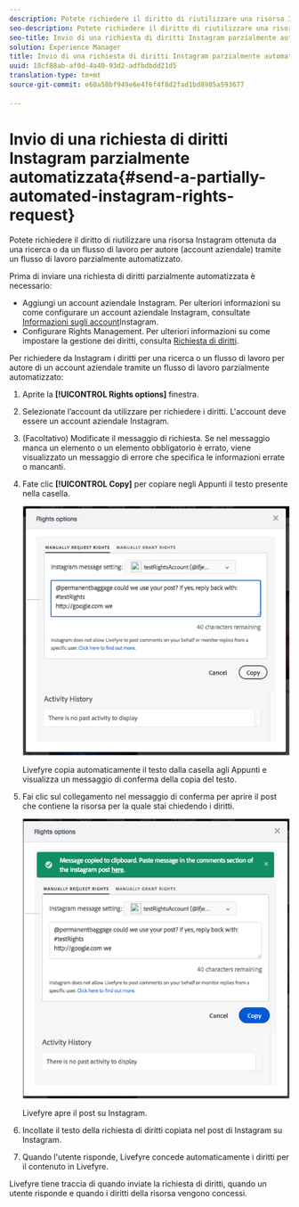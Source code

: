 ```yaml
---
description: Potete richiedere il diritto di riutilizzare una risorsa Instagram ottenuta da una ricerca o da un flusso di lavoro per autore (account aziendale) tramite un flusso di lavoro parzialmente automatizzato.
seo-description: Potete richiedere il diritto di riutilizzare una risorsa Instagram ottenuta da una ricerca o da un flusso di lavoro per autore (account aziendale) tramite un flusso di lavoro parzialmente automatizzato.
seo-title: Invio di una richiesta di diritti Instagram parzialmente automatizzata
solution: Experience Manager
title: Invio di una richiesta di diritti Instagram parzialmente automatizzata
uuid: 18cf88ab-af0d-4a40-93d2-adfbdbdd21d5
translation-type: tm+mt
source-git-commit: e60a58bf949e6e4f6f4f8d2fad1bd8985a593677

---
```



# Invio di una richiesta di diritti Instagram parzialmente automatizzata{#send-a-partially-automated-instagram-rights-request}

Potete richiedere il diritto di riutilizzare una risorsa Instagram ottenuta da una ricerca o da un flusso di lavoro per autore (account aziendale) tramite un flusso di lavoro parzialmente automatizzato.

Prima di inviare una richiesta di diritti parzialmente automatizzata è necessario:

* Aggiungi un account aziendale Instagram. Per ulteriori informazioni su come configurare un account aziendale Instagram, consultate [Informazioni sugli account](../c-users-creating-accounts-with-studio-access/t-configure-social-accout-instagram/c-about-instagram-accounts.md#c_about_instagram_accounts)Instagram.
* Configurare Rights Management. Per ulteriori informazioni su come impostare la gestione dei diritti, consulta [Richiesta di diritti](../c-how-requesting-rights-works/c-how-requesting-rights-works.md#c_how_requesting_rights_works).

Per richiedere da Instagram i diritti per una ricerca o un flusso di lavoro per autore di un account aziendale tramite un flusso di lavoro parzialmente automatizzato:

1. Aprite la **[!UICONTROL Rights options]** finestra.
1. Selezionate l’account da utilizzare per richiedere i diritti. L'account deve essere un account aziendale Instagram.
1. (Facoltativo) Modificate il messaggio di richiesta. Se nel messaggio manca un elemento o un elemento obbligatorio è errato, viene visualizzato un messaggio di errore che specifica le informazioni errate o mancanti.
1. Fate clic **[!UICONTROL Copy]** per copiare negli Appunti il testo presente nella casella.

   ![](assets/rr_insta_workaround1.png)

   Livefyre copia automaticamente il testo dalla casella agli Appunti e visualizza un messaggio di conferma della copia del testo.

1. Fai clic sul collegamento nel messaggio di conferma per aprire il post che contiene la risorsa per la quale stai chiedendo i diritti.

   ![](assets/rr_insta_workaround2.png)

   Livefyre apre il post su Instagram.

1. Incollate il testo della richiesta di diritti copiata nel post di Instagram su Instagram.
1. Quando l'utente risponde, Livefyre concede automaticamente i diritti per il contenuto in Livefyre.

Livefyre tiene traccia di quando inviate la richiesta di diritti, quando un utente risponde e quando i diritti della risorsa vengono concessi.
